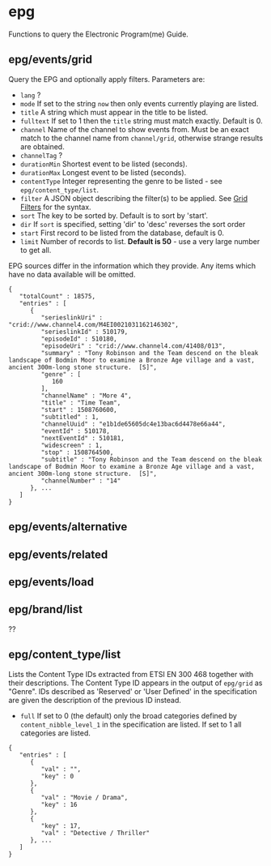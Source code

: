 # epg
Functions to query the Electronic Program(me) Guide.
## epg/events/grid
Query the EPG and optionally apply filters. Parameters are:
- `lang` ?
- `mode` If set to the string `now` then only events currently playing are listed.
- `title` A string which must appear in the title to be listed.
- `fulltext` If set to 1 then the `title` string must match exactly. Default is 0.
- `channel` Name of the channel to show events from. Must be an exact match to the channel name from `channel/grid`, otherwise strange results are obtained.
- `channelTag` ?
- `durationMin` Shortest event to be listed (seconds).
- `durationMax` Longest event to be listed (seconds).
- `contentType` Integer representing the genre to be listed - see `epg/content_type/list`.
- `filter` A JSON object describing the filter(s) to be applied. See [Grid Filters](Description.md#grid-filters) for the syntax.
- `sort` The key to be sorted by. Default is to sort by 'start'.
- `dir` If `sort` is specified, setting 'dir' to 'desc' reverses the sort order  
- `start` First record to be listed from the database, default is 0.
- `limit` Number of records to list. **Default is 50** - use a very large number to get all.

EPG sources differ in the information which they provide. Any items which have no data available will be omitted.

```
{
   "totalCount" : 18575,
   "entries" : [
      {
         "serieslinkUri" : "crid://www.channel4.com/M4EI0021031162146302",
         "serieslinkId" : 510179,
         "episodeId" : 510180,
         "episodeUri" : "crid://www.channel4.com/41408/013",
         "summary" : "Tony Robinson and the Team descend on the bleak landscape of Bodmin Moor to examine a Bronze Age village and a vast, ancient 300m-long stone structure.  [S]",
         "genre" : [
            160
         ],
         "channelName" : "More 4",
         "title" : "Time Team",
         "start" : 1508760600,
         "subtitled" : 1,
         "channelUuid" : "e1b1de65605dc4e13bac6d4478e66a44",
         "eventId" : 510178,
         "nextEventId" : 510181,
         "widescreen" : 1,
         "stop" : 1508764500,
         "subtitle" : "Tony Robinson and the Team descend on the bleak landscape of Bodmin Moor to examine a Bronze Age village and a vast, ancient 300m-long stone structure.  [S]",
         "channelNumber" : "14"
      }, ...
   ]
}
```

## epg/events/alternative

## epg/events/related

## epg/events/load

## epg/brand/list
??
## epg/content_type/list
Lists the Content Type IDs extracted from ETSI EN 300 468 together with their descriptions. The Content Type ID appears in the output of `epg/grid` as "Genre". IDs described as 'Reserved' or 'User Defined' in the specification are given the description of the previous ID instead.
- `full` If set to 0 (the default) only the broad categories defined by `content_nibble_level_1` in the specification are listed. If set to 1 all categories are listed.

```
{
   "entries" : [
      {
         "val" : "",
         "key" : 0
      },
      {
         "val" : "Movie / Drama",
         "key" : 16
      },
      {
         "key" : 17,
         "val" : "Detective / Thriller"
      }, ...
   ]
}
```
